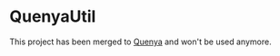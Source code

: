 # QuenyaUtil

This project has been merged to [Quenya](https://github.com/tyrchen/quenya) and won't be used anymore.
